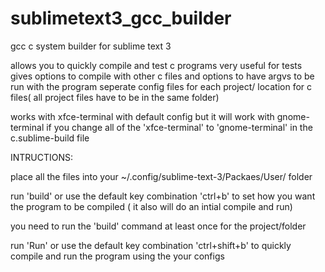 sublimetext3_gcc_builder
========================

gcc c system builder for sublime text 3

allows you to quickly compile and test c programs very useful for tests
gives options to compile with other c files and options to have argvs to be run with the program
seperate config files for each project/ location for c files( all project files have to be in the same folder)

works with xfce-terminal with default config but it will work with gnome-terminal if you change all of  the 'xfce-terminal' to 'gnome-terminal' in the c.sublime-build file

INTRUCTIONS:

place all the files into your ~/.config/sublime-text-3/Packaes/User/ folder

run 'build' or use the default key combination 'ctrl+b' to set how you want the program to be compiled ( it also will do an intial compile and run)

you need to run the 'build' command at least once for the project/folder

run 'Run' or use the default key combination 'ctrl+shift+b' to quickly compile and run the program using the your configs
